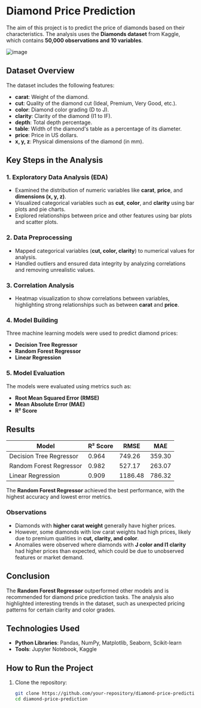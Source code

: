 # Diamond Price Prediction

The aim of this project is to predict the price of diamonds based on their characteristics. The analysis uses the **Diamonds dataset** from Kaggle, which contains **50,000 observations and 10 variables**.

![image](https://github.com/user-attachments/assets/7cca4e94-ce35-49fb-8e51-6f49a2bf59ba)

## Dataset Overview

The dataset includes the following features:

- **carat**: Weight of the diamond.
- **cut**: Quality of the diamond cut (Ideal, Premium, Very Good, etc.).
- **color**: Diamond color grading (D to J).
- **clarity**: Clarity of the diamond (I1 to IF).
- **depth**: Total depth percentage.
- **table**: Width of the diamond's table as a percentage of its diameter.
- **price**: Price in US dollars.
- **x, y, z**: Physical dimensions of the diamond (in mm).

## Key Steps in the Analysis

### 1. Exploratory Data Analysis (EDA)
- Examined the distribution of numeric variables like **carat**, **price**, and **dimensions (x, y, z)**.
- Visualized categorical variables such as **cut**, **color**, and **clarity** using bar plots and pie charts.
- Explored relationships between price and other features using bar plots and scatter plots.

### 2. Data Preprocessing
- Mapped categorical variables (**cut, color, clarity**) to numerical values for analysis.
- Handled outliers and ensured data integrity by analyzing correlations and removing unrealistic values.

### 3. Correlation Analysis
- Heatmap visualization to show correlations between variables, highlighting strong relationships such as between **carat** and **price**.

### 4. Model Building
Three machine learning models were used to predict diamond prices:
- **Decision Tree Regressor**
- **Random Forest Regressor**
- **Linear Regression**

### 5. Model Evaluation
The models were evaluated using metrics such as:
- **Root Mean Squared Error (RMSE)**
- **Mean Absolute Error (MAE)**
- **R² Score**

## Results

| Model                  | R² Score | RMSE        | MAE        |
|------------------------|----------|-------------|------------|
| Decision Tree Regressor | 0.964    | 749.26      | 359.30     |
| Random Forest Regressor | 0.982    | 527.17      | 263.07     |
| Linear Regression       | 0.909    | 1186.48     | 786.32     |

The **Random Forest Regressor** achieved the best performance, with the highest accuracy and lowest error metrics. 

### Observations
- Diamonds with **higher carat weight** generally have higher prices.
- However, some diamonds with low carat weights had high prices, likely due to premium qualities in **cut, clarity, and color**.
- Anomalies were observed where diamonds with **J color and I1 clarity** had higher prices than expected, which could be due to unobserved features or market demand.

## Conclusion

The **Random Forest Regressor** outperformed other models and is recommended for diamond price prediction tasks. The analysis also highlighted interesting trends in the dataset, such as unexpected pricing patterns for certain clarity and color grades.

## Technologies Used
- **Python Libraries**: Pandas, NumPy, Matplotlib, Seaborn, Scikit-learn
- **Tools**: Jupyter Notebook, Kaggle

## How to Run the Project
1. Clone the repository:
   ```bash
   git clone https://github.com/your-repository/diamond-price-prediction
   cd diamond-price-prediction
